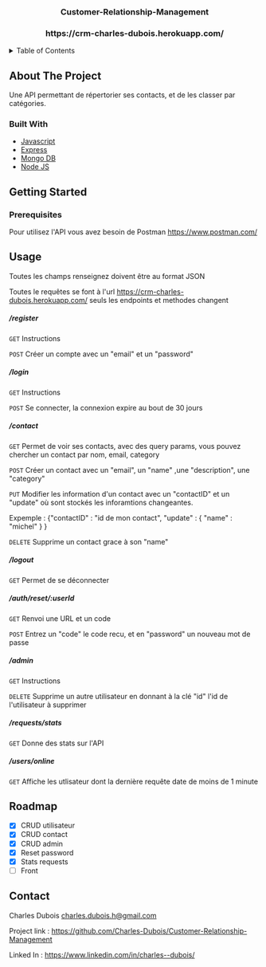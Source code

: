 <div align="center">
  <h3 align="center">Customer-Relationship-Management</h3>
<h3 align="center">https://crm-charles-dubois.herokuapp.com/</h3>
</div>

<details>
  <summary>Table of Contents</summary>
  <ol>
    <li>
      <a href="#about-the-project">About The Project</a>
      <ul>
        <li><a href="#built-with">Built With</a></li>
      </ul>
    </li>
    <li>
      <a href="#getting-started">Getting Started</a>
      <ul>
        <li><a href="#prerequisites">Prerequisites</a></li>
      </ul>
    </li>
    <li><a href="#usage">Usage</a></li>
    <li><a href="#roadmap">Roadmap</a></li>
    <li><a href="#contact">Contact</a></li>
  </ol>
</details>

## About The Project
 
Une API permettant de répertorier ses contacts, et de les classer par catégories.

### Built With

- [Javascript](https://developer.mozilla.org/fr/docs/Web/JavaScript)
- [Express](https://expressjs.com/fr/)
- [Mongo DB](https://www.mongodb.com/fr-fr)
- [Node JS](https://nodejs.org/en/)

## Getting Started

### Prerequisites

Pour utilisez l'API vous avez besoin de Postman
https://www.postman.com/



## Usage

Toutes les champs renseignez doivent être au format JSON

Toutes le requêtes se font à l'url https://crm-charles-dubois.herokuapp.com/  seuls les endpoints et methodes changent

##### /register

`GET` Instructions

`POST` Créer un compte avec un "email" et un "password"

##### /login

`GET` Instructions

`POST` Se connecter, la connexion expire au bout de 30 jours



##### /contact

`GET` Permet de voir ses contacts, avec des query params, vous pouvez chercher un contact par nom, email, category

`POST` Créer un contact avec un "email", un "name" ,une "description", une "category"

`PUT` Modifier les information d'un contact avec un "contactID" et un "update" où sont stockés les inforamtions changeantes.

Expemple : 
{"contactID" : "id de mon contact",
 "update" : {
    "name" : "michel"
   }
}

`DELETE` Supprime un contact grace à son "name"

##### /logout

`GET` Permet de se déconnecter

##### /auth/reset/:userId

`GET` Renvoi une URL et un code 

`POST` Entrez un "code" le code recu, et en "password" un nouveau mot de passe

##### /admin

`GET` Instructions

`DELETE` Supprime un autre utilisateur en donnant à la clé "id" l'id de l'utilisateur à supprimer

##### /requests/stats

`GET` Donne des stats sur l'API

##### /users/online

`GET` Affiche les utlisateur dont la dernière requête date de moins de 1 minute

## Roadmap

- [x] CRUD utilisateur
- [x] CRUD contact
- [x] CRUD admin
- [x] Reset password
- [x] Stats requests
- [ ] Front

## Contact

Charles Dubois  charles.dubois.h@gmail.com

Project link : https://github.com/Charles-Dubois/Customer-Relationship-Management 

Linked In : https://www.linkedin.com/in/charles--dubois/

